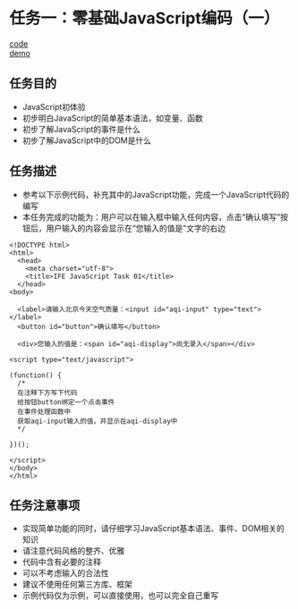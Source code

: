 # 任务一：零基础JavaScript编码（一）
[code](https://github.com/Coder-Min/BaiduIFE/blob/master/js_binbin/task1/task1.html)<br>
[demo](https://coder-min.github.io/BaiduIFE/js_binbin/task1/task1.html)
## 任务目的
- JavaScript初体验
- 初步明白JavaScript的简单基本语法，如变量、函数
- 初步了解JavaScript的事件是什么
- 初步了解JavaScript中的DOM是什么
## 任务描述
- 参考以下示例代码，补充其中的JavaScript功能，完成一个JavaScript代码的编写
- 本任务完成的功能为：用户可以在输入框中输入任何内容，点击“确认填写”按钮后，用户输入的内容会显示在“您输入的值是”文字的右边
```
<!DOCTYPE html>
<html>
  <head>
    <meta charset="utf-8">
    <title>IFE JavaScript Task 01</title>
  </head>
<body>

  <label>请输入北京今天空气质量：<input id="aqi-input" type="text"></label>
  <button id="button">确认填写</button>

  <div>您输入的值是：<span id="aqi-display">尚无录入</span></div>

<script type="text/javascript">

(function() {
  /*    
  在注释下方写下代码
  给按钮button绑定一个点击事件
  在事件处理函数中
  获取aqi-input输入的值，并显示在aqi-display中
  */

})();

</script>
</body>
</html>
```
## 任务注意事项
- 实现简单功能的同时，请仔细学习JavaScript基本语法、事件、DOM相关的知识
- 请注意代码风格的整齐、优雅
- 代码中含有必要的注释
- 可以不考虑输入的合法性
- 建议不使用任何第三方库、框架
- 示例代码仅为示例，可以直接使用，也可以完全自己重写